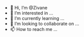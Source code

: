 - 👋 Hi, I’m @Zivane
- 👀 I’m interested in ...
- 🌱 I’m currently learning ...
- 💞️ I’m looking to collaborate on ...
- 📫 How to reach me ...

<!---
Zivane/Zivane is a ✨ special ✨ repository because its `README.md` (this file) appears on your GitHub profile.
You can click the Preview link to take a look at your changes.
--->

